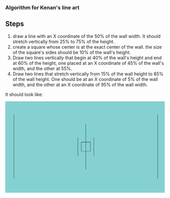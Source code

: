 ### Algorithm for Kenan's line art

## Steps

1. draw a line with an X coordinate of the 50% of the wall width. It should stretch vertically from 25% to 75% of the height. 
2. create a square whose center is at the exact center of the wall. the size of the square's sides should be 10% of the wall's height. 
3. Draw two lines vertically that begin at 40% of the wall's height and end at 60% of the height, one placed at an X coordinate of 45% of the wall's width, and the other at 55%. 
4. Draw two lines that stretch vertically from 15% of the wall height to 85% of the wall height. One should be at an X coordinate of 5% of the wall width, and the other at an X coordinate of 95% of the wall width. 

It should look like:

![sketch](sketch.png)